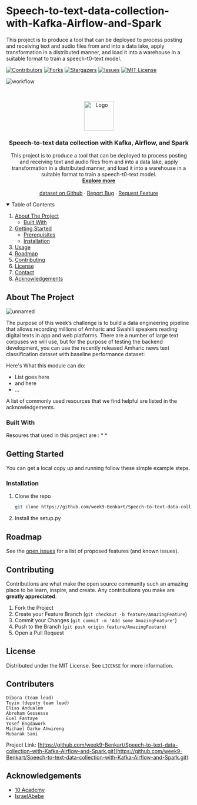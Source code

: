 # Speech-to-text-data-collection-with-Kafka-Airflow-and-Spark
This project is to produce a tool that can be deployed to process posting and receiving text and audio files from and into a data lake, apply transformation in a distributed manner, and load it into a warehouse in a suitable format to train a speech-t0-text model.

[![Contributors][contributors-shield]][contributors-url]
[![Forks][forks-shield]][forks-url]
[![Stargazers][stars-shield]][stars-url]
[![Issues][issues-shield]][issues-url]
[![MIT License][license-shield]][license-url]

![workflow](https://github.com/week9-Benkart/Speech-to-text-data-collection-with-Kafka-Airflow-and-Spark/blob/main/.github/workflows/blank.yml/badge.svg)
<!-- PROJECT LOGO -->
<br />
<p align="center">
  <a href="https://github.com/week9-Benkart/Speech-to-text-data-collection-with-Kafka-Airflow-and-Spark">
    <img src=" " alt="Logo" width="80" height="80">
  </a>

  <h3 align="center">Speech-to-text data collection with Kafka, Airflow, and Spark</h3>

  <p align="center">
This project is to produce a tool that can be deployed to process posting and receiving text and audio files from and into a data lake, apply transformation in a distributed manner, and load it into a warehouse in a suitable format to train a speech-t0-text model.
    <br />
    <a href="https://medium.com/analytics-vidhya/end-to-end-speech-recognition-model-for-amharic-using-tensorflow-e72e60775bd9"><strong>Explore more </strong></a>
    <br />
    <br />
    <a href="https://github.com/IsraelAbebe/An-Amharic-News-Text-classification-Dataset">dataset on Github</a>
    ·
    <a href="https://github.com/week9-Benkart/Speech-to-text-data-collection-with-Kafka-Airflow-and-Spark/issues">Report Bug</a>
    ·
    <a href="https://github.com/week9-Benkart/Speech-to-text-data-collection-with-Kafka-Airflow-and-Spark/issues">Request Feature</a>
  </p>
</p>



<!-- TABLE OF CONTENTS -->
<details open="open">
  <summary>Table of Contents</summary>
  <ol>
    <li>
      <a href="#about-the-project">About The Project</a>
      <ul>
        <li><a href="#built-with">Built With</a></li>
      </ul>
    </li>
    <li>
      <a href="#getting-started">Getting Started</a>
      <ul>
        <li><a href="#prerequisites">Prerequisites</a></li>
        <li><a href="#installation">Installation</a></li>
      </ul>
    </li>
    <li><a href="#usage">Usage</a></li>
    <li><a href="#roadmap">Roadmap</a></li>
    <li><a href="#contributing">Contributing</a></li>
    <li><a href="#license">License</a></li>
    <li><a href="#contact">Contact</a></li>
    <li><a href="#acknowledgements">Acknowledgements</a></li>
  </ol>
</details>


<!-- ABOUT THE PROJECT -->
## About The Project

![unnamed](https://ars.els-cdn.com/content/image/1-s2.0-S2095809919305235-ga1.jpg)


The purpose of this week’s challenge is to build a data engineering pipeline that allows recording millions of Amharic and Swahili speakers reading digital texts in app and web platforms. There are a number of large text corpuses we will use, but for the purpose of testing the backend development, you can use the recently released Amharic news text classification dataset with baseline performance dataset:   

Here's What this module can do:
* List goes here
* and here
* ...

A list of commonly used resources that we find helpful are listed in the acknowledgements.

### Built With

Resoures that used in this project are :
* 
* 



<!-- GETTING STARTED -->
## Getting Started

You can get a local copy up and running follow these simple example steps.

### Installation

1. Clone the repo
   ```sh
   git clone https://github.com/week9-Benkart/Speech-to-text-data-collection-with-Kafka-Airflow-and-Spark.git
   ```
2. Install the setup.py 



<!-- USAGE EXAMPLES -->

<!-- ROADMAP -->
## Roadmap

See the [open issues](https://github.com/week9-Benkart/Speech-to-text-data-collection-with-Kafka-Airflow-and-Spark/issues) for a list of proposed features (and known issues).



<!-- CONTRIBUTING -->
## Contributing

Contributions are what make the open source community such an amazing place to be learn, inspire, and create. Any contributions you make are **greatly appreciated**.

1. Fork the Project
2. Create your Feature Branch (`git checkout -b feature/AmazingFeature`)
3. Commit your Changes (`git commit -m 'Add some AmazingFeature'`)
4. Push to the Branch (`git push origin feature/AmazingFeature`)
5. Open a Pull Request



<!-- LICENSE -->
## License

Distributed under the MIT License. See `LICENSE` for more information.



<!-- CONTACT -->
## Contributers
    Dibora (team lead)
    Toyin (deputy team lead)
    Elias Andualem
    Abreham Gessesse
    Euel Fantaye
    Yosef Engdawork
    Michael Darko Ahwireng
    Mubarak Sani

Project Link: [https://github.com/week9-Benkart/Speech-to-text-data-collection-with-Kafka-Airflow-and-Spark.git](https://github.com/week9-Benkart/Speech-to-text-data-collection-with-Kafka-Airflow-and-Spark.git)

<!-- ACKNOWLEDGEMENTS -->
## Acknowledgements
* [10 Academy](https://www.10academy.org/)
* [IsraelAbebe](https://github.com/IsraelAbebe/An-Amharic-News-Text-classification-Dataset)

<!-- MARKDOWN LINKS & IMAGES -->
<!-- https://www.markdownguide.org/basic-syntax/#reference-style-links -->
[stars-url]: https://github.com/week9-Benkart/Speech-to-text-data-collection-with-Kafka-Airflow-and-Spark/stargazers
[issues-shield]: https://img.shields.io/github/issues/week9-Benkart/Speech-to-text-data-collection-with-Kafka-Airflow-and-Spark.svg?style=for-the-badge
[issues-url]: https://github.com/week9-Benkart/Speech-to-text-data-collection-with-Kafka-Airflow-and-Spark/issues
[license-shield]: https://img.shields.io/github/license/week9-Benkart/Speech-to-text-data-collection-with-Kafka-Airflow-and-Spark.svg?style=for-the-badge
[license-url]: https://github.com/week9-Benkart/Speech-to-text-data-collection-with-Kafka-Airflow-and-Spark/blob/main/LICENSE
[contributors-shield]: https://img.shields.io/github/contributors/week9-Benkart/Speech-to-text-data-collection-with-Kafka-Airflow-and-Spark.svg?style=for-the-badge
[contributors-url]: https://github.com/week9-Benkart/Speech-to-text-data-collection-with-Kafka-Airflow-and-Spark/graphs/contributors
[forks-shield]: https://img.shields.io/github/forks/week9-Benkart/Speech-to-text-data-collection-with-Kafka-Airflow-and-Spark.svg?style=for-the-badge
[forks-url]: https://github.com/week9-Benkart/Speech-to-text-data-collection-with-Kafka-Airflow-and-Spark/network/members
[stars-shield]: https://img.shields.io/github/stars/week9-Benkart/Speech-to-text-data-collection-with-Kafka-Airflow-and-Spark.svg?style=for-the-badge
[stars-url]: https://github.com/week9-Benkart/Speech-to-text-data-collection-with-Kafka-Airflow-and-Spark/stargazers
[product-screenshot]: images/screenshot.png
